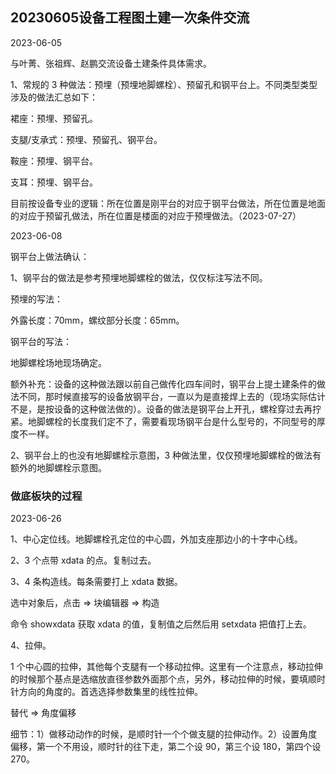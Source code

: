 ## 20230605设备工程图土建一次条件交流

2023-06-05

与叶菁、张祖辉、赵鹏交流设备土建条件具体需求。

1、常规的 3 种做法：预埋（预埋地脚螺栓）、预留孔和钢平台上。不同类型类型涉及的做法汇总如下：

裙座：预埋、预留孔。

支腿/支承式：预埋、预留孔、钢平台。

鞍座：预埋、钢平台。

支耳：预埋、钢平台。

目前按设备专业的逻辑：所在位置是刚平台的对应于钢平台做法，所在位置是地面的对应于预留孔做法，所在位置是楼面的对应于预埋做法。（2023-07-27）

2023-06-08

钢平台上做法确认：

1、钢平台的做法是参考预埋地脚螺栓的做法，仅仅标注写法不同。

预埋的写法：

外露长度：70mm，螺纹部分长度：65mm。

钢平台的写法：

地脚螺栓场地现场确定。

额外补充：设备的这种做法跟以前自己做传化四车间时，钢平台上提土建条件的做法不同，那时候直接写的设备放钢平台，一直以为是直接焊上去的（现场实际估计不是，是按设备的这种做法做的）。设备的做法是钢平台上开孔，螺栓穿过去再拧紧。地脚螺栓的长度我们定不了，需要看现场钢平台是什么型号的，不同型号的厚度不一样。

2、钢平台上的也没有地脚螺栓示意图，3 种做法里，仅仅预埋地脚螺栓的做法有额外的地脚螺栓示意图。

### 做底板块的过程

2023-06-26

1、中心定位线。地脚螺栓孔定位的中心圆，外加支座那边小的十字中心线。

2、3 个点带 xdata 的点。复制过去。

3、4 条构造线。每条需要打上 xdata 数据。

选中对象后，点击 => 块编辑器 => 构造

命令 showxdata 获取 xdata 的值，复制值之后然后用 setxdata 把值打上去。

4、拉伸。

1 个中心圆的拉伸，其他每个支腿有一个移动拉伸。这里有一个注意点，移动拉伸的时候那个基点是选缩放直径参数外面那个点，另外，移动拉伸的时候，要填顺时针方向的角度的。首选选择参数集里的线性拉伸。

替代 => 角度偏移

细节：1）做移动动作的时候，是顺时针一个个做支腿的拉伸动作。2）设置角度偏移，第一个不用设，顺时针的往下走，第二个设 90，第三个设 180，第四个设 270。
